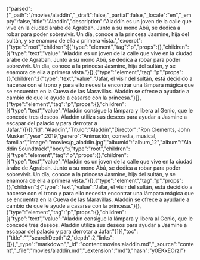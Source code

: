 {"parsed":{"_path":"/movies/aladdin","_draft":false,"_partial":false,"_locale":"en","_empty":false,"title":"Aladdin","description":"Aladdín es un joven de la calle que vive en la ciudad árabe de Agrabah. Junto a su mono Abú, se dedica a robar para poder sobrevivir. Un día, conoce a la princesa Jasmine, hija del sultán, y se enamora de ella a primera vista.","excerpt":{"type":"root","children":[{"type":"element","tag":"p","props":{},"children":[{"type":"text","value":"Aladdín es un joven de la calle que vive en la ciudad árabe de Agrabah. Junto a su mono Abú, se dedica a robar para poder sobrevivir. Un día, conoce a la princesa Jasmine, hija del sultán, y se enamora de ella a primera vista."}]},{"type":"element","tag":"p","props":{},"children":[{"type":"text","value":"Jafar, el visir del sultán, está decidido a hacerse con el trono y para ello necesita encontrar una lámpara mágica que se encuentra en la Cueva de las Maravillas. Aladdín se ofrece a ayudarle a cambio de que le ayude a casarse con la princesa."}]},{"type":"element","tag":"p","props":{},"children":[{"type":"text","value":"Aladdín consigue la lámpara y libera al Genio, que le concede tres deseos. Aladdín utiliza sus deseos para ayudar a Jasmine a escapar del palacio y para derrotar a Jafar."}]}]},"id":"Aladdín","Título":"Aladdín","Director":"Ron Clements, John Musker","year":2019,"genero":"Animación, comedia, musical, familiar","image":"movies/p_aladdin.jpg","albumId":"album_12","album":"Aladdín Soundtrack","body":{"type":"root","children":[{"type":"element","tag":"p","props":{},"children":[{"type":"text","value":"Aladdín es un joven de la calle que vive en la ciudad árabe de Agrabah. Junto a su mono Abú, se dedica a robar para poder sobrevivir. Un día, conoce a la princesa Jasmine, hija del sultán, y se enamora de ella a primera vista."}]},{"type":"element","tag":"p","props":{},"children":[{"type":"text","value":"Jafar, el visir del sultán, está decidido a hacerse con el trono y para ello necesita encontrar una lámpara mágica que se encuentra en la Cueva de las Maravillas. Aladdín se ofrece a ayudarle a cambio de que le ayude a casarse con la princesa."}]},{"type":"element","tag":"p","props":{},"children":[{"type":"text","value":"Aladdín consigue la lámpara y libera al Genio, que le concede tres deseos. Aladdín utiliza sus deseos para ayudar a Jasmine a escapar del palacio y para derrotar a Jafar."}]}],"toc":{"title":"","searchDepth":2,"depth":2,"links":[]}},"_type":"markdown","_id":"content:movies:aladdin.md","_source":"content","_file":"movies/aladdin.md","_extension":"md"},"hash":"y0EKxEOrzI"}